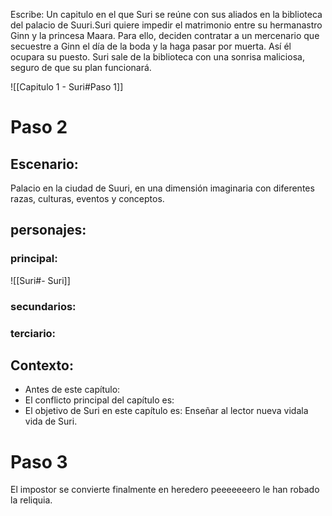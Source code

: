 Escribe:
Un capitulo en el que Suri se reúne con sus aliados en la biblioteca del palacio de Suuri.Suri quiere impedir el matrimonio entre su hermanastro Ginn y la princesa Maara.
Para ello, deciden contratar a un mercenario que secuestre a Ginn el día de la boda y la haga pasar por muerta. Así él ocupara su puesto. Suri sale de la biblioteca con una sonrisa maliciosa, seguro de que su plan funcionará.

![[Capitulo 1 - Suri#Paso 1]]

# Paso 2

## Escenario:
Palacio en la ciudad de Suuri, en una dimensión imaginaria con diferentes razas, culturas, eventos y conceptos.

## personajes:
### principal:
![[Suri#- Suri]]

### secundarios:

### terciario:

## Contexto:
-   Antes de este capítulo:
- El conflicto principal del capítulo es: 
-   El objetivo de Suri en este capítulo es: Enseñar al lector nueva vidala vida de Suri.

# Paso 3
 
El impostor se convierte finalmente en heredero peeeeeeero le han robado la reliquia.
  